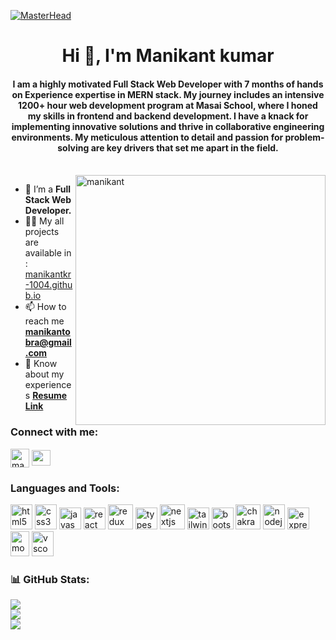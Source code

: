 [![MasterHead](https://media.licdn.com/dms/image/v2/D5616AQHixHdlaVGZUg/profile-displaybackgroundimage-shrink_350_1400/profile-displaybackgroundimage-shrink_350_1400/0/1685467406963?e=1732147200&v=beta&t=OgGYzad5eZ1N4MFyoAtN9Cxs0Ys9oYvZoknyAXen3FM)](https://github.com/Manikantkr-1004)
<h1 align="center">Hi 👋, I'm Manikant kumar</h1> 

<h4 align="center">I am a highly motivated Full Stack Web Developer with 7 months of hands on Experience expertise in MERN stack. My journey includes an intensive 1200+ hour web development program at Masai School, where I honed my skills in frontend and backend development. I have a knack for implementing innovative solutions and thrive in collaborative engineering environments. My meticulous attention to detail and passion for problem-solving are key drivers that set me apart in the field.</h4>
<br/>
<img align="right" alt="manikant" width="400" src="https://anuragbhardwaj.netlify.app/codingguy.gif"/>

- 🌱 I’m a **Full Stack Web Developer.**
- 🧑‍💻 My all projects are available in : [manikantkr-1004.github.io](https://manikantkr-1004.github.io)
- 📫 How to reach me **manikantobra@gmail.com**
- 📄 Know about my experiences **[Resume Link](https://drive.google.com/file/d/1GypJDDU8CqUEX9FQEpTNLlPWZuzKhUUC/view?usp=sharing)**


<h3 align="left">Connect with me:</h3>
<p align="left">
<a href="https://linkedin.com/in/manikantofficial2023" target="blank"><img align="center" src="https://cdn-icons-png.flaticon.com/512/174/174857.png" alt="manikantofficial2023" height="30" width="30" /></a> <a href="mailto:manikantobra@gmail.com" target="blank"><img align="center" src="https://mailmeteor.com/logos/assets/PNG/Gmail_Logo_256px.png" alt="manikantofficial2023" height="25" width="30" /></a>
</p>

<h3 align="left">Languages and Tools:</h3>
<p align="left">
  <img src="https://uxwing.com/wp-content/themes/uxwing/download/brands-and-social-media/html-icon.png" alt="html5" width="35" height="40" />
  <img src="https://uxwing.com/wp-content/themes/uxwing/download/brands-and-social-media/css-icon.png" alt="css3" width="35" height="40" />
  <img src="https://uxwing.com/wp-content/themes/uxwing/download/brands-and-social-media/javascript-programming-language-icon.png" alt="javascript" width="35" height="35" />
  <img src="https://uxwing.com/wp-content/themes/uxwing/download/brands-and-social-media/react-js-icon.png" alt="react" width="35" height="35" />
  <img src="https://uxwing.com/wp-content/themes/uxwing/download/brands-and-social-media/redux-icon.png" alt="redux" width="40" height="40" />
  <img src="https://uxwing.com/wp-content/themes/uxwing/download/brands-and-social-media/typescript-programming-language-icon.png" alt="typescript" width="35" height="35" />
  <img src="https://uxwing.com/wp-content/themes/uxwing/download/brands-and-social-media/nextjs-icon.png" alt="nextjs" width="40" height="40" />
  <img src="https://uxwing.com/wp-content/themes/uxwing/download/brands-and-social-media/tailwind-css-icon.png" alt="tailwind" width="35" height="35" />
  <img src="https://uxwing.com/wp-content/themes/uxwing/download/brands-and-social-media/bootstrap-5-logo-icon.png" alt="bootstrap" width="35" height="35" />
  <img src="https://img.icons8.com/?size=512&id=r9QJ0VFFrn7T&format=png" alt="chakra" width="40" height="40" />
  <img src="https://uxwing.com/wp-content/themes/uxwing/download/brands-and-social-media/node-js-icon.png" alt="nodejs" width="35" height="40" />
  <img src="https://uxwing.com/wp-content/themes/uxwing/download/brands-and-social-media/express-js-icon.png" alt="expressjs" width="35" height="35" />
  <img src="https://uxwing.com/wp-content/themes/uxwing/download/brands-and-social-media/mongodb-icon.png" alt="mongo" width="30" height="40" />
  <img src="https://uxwing.com/wp-content/themes/uxwing/download/brands-and-social-media/visual-studio-code-icon.png" alt="vscode" width="35" height="40" />
</p>

<h3 align="left">📊 GitHub Stats:</h3>

![](https://github-readme-stats.vercel.app/api?username=Manikantkr-1004&theme=default&hide_border=false&include_all_commits=false&count_private=false)<br/>
![](https://github-readme-streak-stats.herokuapp.com/?user=Manikantkr-1004&theme=default&hide_border=false)<br/>
![](https://github-readme-stats.vercel.app/api/top-langs/?username=Manikantkr-1004&theme=default&hide_border=false&include_all_commits=false&count_private=false&layout=compact)
